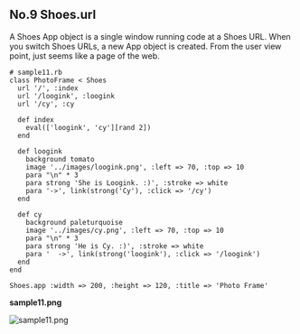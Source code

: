 No.9 Shoes.url
--------------

A Shoes App object is a single window running code at a Shoes URL. 
When you switch Shoes URLs, a new App object is created. 
From the user view point, just seems like a page of the web. 

	# sample11.rb
	class PhotoFrame < Shoes
	  url '/', :index
	  url '/loogink', :loogink
	  url '/cy', :cy
	  
	  def index
	    eval(['loogink', 'cy'][rand 2])
	  end
	  
	  def loogink
	    background tomato
	    image '../images/loogink.png', :left => 70, :top => 10
	    para "\n" * 3
	    para strong 'She is Loogink. :)', :stroke => white
	    para '->', link(strong('Cy'), :click => '/cy')
	  end
	  
	  def cy
	    background paleturquoise
	    image '../images/cy.png', :left => 70, :top => 10
	    para "\n" * 3
	    para strong 'He is Cy. :)', :stroke => white
	    para '  ->', link(strong('loogink'), :click => '/loogink')
	  end
	end
	
	Shoes.app :width => 200, :height => 120, :title => 'Photo Frame'

**sample11.png**

![sample11.png](http://github.com/ashbb/shoes_tutorial_html/tree/master%2Fimages%2Fsample11.png?raw=true)
